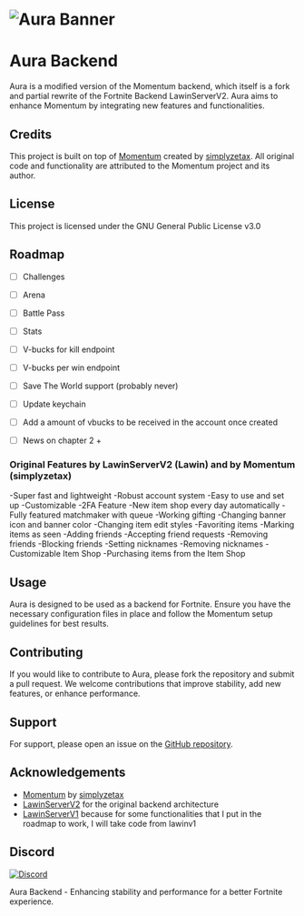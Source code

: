 # ![Aura Banner](https://cdn.discordapp.com/attachments/1250918007350366208/1251569346359332864/image.png?ex=666f0e49&is=666dbcc9&hm=4fdf5b40037e9973684f73ae8b3f7f199f3d1da90f531dc3a1ceb5a49b43d62b&)

# Aura Backend

Aura is a modified version of the Momentum backend, which itself is a fork and partial rewrite of the Fortnite Backend LawinServerV2. Aura aims to enhance Momentum by integrating new features and functionalities.

## Credits

This project is built on top of [Momentum](https://github.com/Nexus-FN/Momentum) created by [simplyzetax](https://github.com/simplyzetax). All original code and functionality are attributed to the Momentum project and its author.

## License

This project is licensed under the GNU General Public License v3.0

## Roadmap

- [ ] Challenges
- [ ] Arena
- [ ] Battle Pass
- [ ] Stats
- [ ] V-bucks for kill endpoint
- [ ] V-bucks per win endpoint
- [ ] Save The World support (probably never)
- [ ] Update keychain
- [ ] Add a amount of vbucks to be received in the account once created
- [ ] News on chapter 2 +



### Original Features by LawinServerV2 (Lawin) and by Momentum (simplyzetax)
-Super fast and lightweight
-Robust account system
-Easy to use and set up
-Customizable
-2FA Feature
-New item shop every day automatically
-Fully featured matchmaker with queue
-Working gifting
-Changing banner icon and banner color
-Changing item edit styles
-Favoriting items
-Marking items as seen
-Adding friends
-Accepting friend requests
-Removing friends
-Blocking friends
-Setting nicknames
-Removing nicknames
-Customizable Item Shop
-Purchasing items from the Item Shop


## Usage

Aura is designed to be used as a backend for Fortnite. Ensure you have the necessary configuration files in place and follow the Momentum setup guidelines for best results.

## Contributing

If you would like to contribute to Aura, please fork the repository and submit a pull request. We welcome contributions that improve stability, add new features, or enhance performance.

## Support

For support, please open an issue on the [GitHub repository](https://github.com/yourusername/aura-backend/issues).

## Acknowledgements

- [Momentum](https://github.com/Nexus-FN/Momentum) by [simplyzetax](https://github.com/simplyzetax)
- [LawinServerV2](link_to_LawinServerV2) for the original backend architecture
- [LawinServerV1](https://github.com/Lawin0129/LawinServer ) because for some functionalities that I put in the roadmap to work, I will take code from lawinv1



## Discord

[![Discord](https://img.shields.io/badge/Discord-Join%20Us-7289DA)](https://discord.gg/6Z2wmSWC2r)

Aura Backend - Enhancing stability and performance for a better Fortnite experience.
